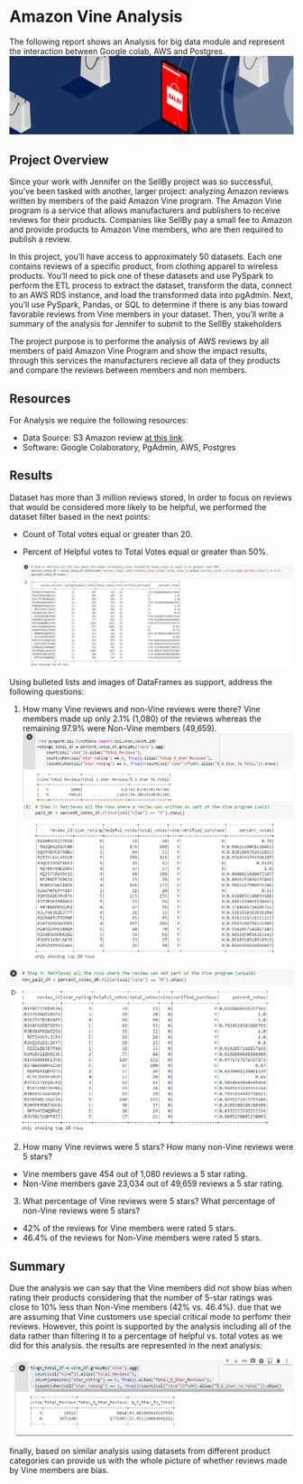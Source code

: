 # Amazon Vine Analysis

The following report shows an Analysis for big data module and represent the interaction between Google colab, AWS and Postgres. 
   ![](https://github.com/JulioAQuintana/Amazon_Vine_Analysis/blob/main/Resources/logo.png)

## Project Overview

Since your work with Jennifer on the SellBy project was so successful, you’ve been tasked with another,
larger project: analyzing Amazon reviews written by members of the paid Amazon Vine program. The Amazon
Vine program is a service that allows manufacturers and publishers to receive reviews for their
products. Companies like SellBy pay a small fee to Amazon and provide products to Amazon Vine members,
who are then required to publish a review.

In this project, you’ll have access to approximately 50 datasets. Each one contains reviews of a
specific product, from clothing apparel to wireless products. You’ll need to pick one of these datasets
and use PySpark to perform the ETL process to extract the dataset, transform the data, connect to an AWS
RDS instance, and load the transformed data into pgAdmin. Next, you’ll use PySpark, Pandas, or SQL to
determine if there is any bias toward favorable reviews from Vine members in your dataset. Then, you’ll
write a summary of the analysis for Jennifer to submit to the SellBy stakeholders

The project purpose is to performe the analysis of AWS reviews by all members of paid Amazon Vine
Program and show the impact results, through this services the manufacturers recieve all data of they
products and compare the reviews between members and non members.

## Resources
For Analysis we require the following resources:

* Data Source: S3 Amazon review [at this link](https://s3.amazonaws.com/amazon-reviews-pds/tsv/amazon_reviews_us_Electronics_v1_00.tsv.gz).
* Software: Google Colaboratory, PgAdmin, AWS, Postgres

## Results
Dataset has more than 3 million reviews stored, In order to focus on reviews that would be considered more likely to be helpful, we performed the dataset filter based in the next points:

* Count of Total votes equal or greater than 20.
* Percent of Helpful votes to Total Votes equal or greater than 50%.

   ![](https://github.com/JulioAQuintana/Amazon_Vine_Analysis/blob/main/Resources/helpfullvotes.png)
   
Using bulleted lists and images of DataFrames as support, address the following questions:

1. How many Vine reviews and non-Vine reviews were there?
  Vine members made up only 2.1% (1,080) of the reviews whereas the remaining 97.9% were Non-Vine members (49,659).
  ![](https://github.com/JulioAQuintana/Amazon_Vine_Analysis/blob/main/Resources/Total.png)  
  ![](https://github.com/JulioAQuintana/Amazon_Vine_Analysis/blob/main/Resources/programpaid.png)  

  ![](https://github.com/JulioAQuintana/Amazon_Vine_Analysis/blob/main/Resources/programunpaid.png)  
  

2. How many Vine reviews were 5 stars? How many non-Vine reviews were 5 stars?
* Vine members gave 454 out of 1,080 reviews a 5 star rating.
* Non-Vine members gave 23,034 out of 49,659 reviews a 5 star rating.

3. What percentage of Vine reviews were 5 stars? What percentage of non-Vine reviews were 5 stars?

* 42% of the reviews for Vine members were rated 5 stars.
* 46.4% of the reviews for Non-Vine members were rated 5 stars.

## Summary

Due the analysis we can say that the Vine members did not show bias when rating their products considering that the number of 5-star ratings was close to 10% less than Non-Vine members (42% vs. 46.4%). due that we are assuming that Vine customers use special critical mode to perfomr their reviews. However, this point is supported by the analysis including all of the data rather than filtering it to a percentage of helpful vs. total votes as we did for this analysis. the results are represented in the next analysis: 

  ![](https://github.com/JulioAQuintana/Amazon_Vine_Analysis/blob/main/Resources/Vine_dfAnalysis.png)  
  
finally, based on similar analysis using datasets from different product categories can provide us with the whole picture of whether reviews made by Vine members are bias.
